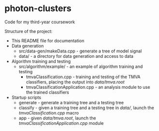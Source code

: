 # photon-clusters
Code for my third-year coursework

Structure of the project:
* This README file for documentation
* Data generation
	* src/data-gen/makeData.cpp - generate a tree of model signal
	* data/ - a directory for data generation and access to data
* Algorithm training and testing
	* src/algorithm/example/ - an example of algorithm training and testing
		* tmvaClassification.cpp - training and testing of the TMVA classifiers, placing the output into *data/tmva.root*
		* tmvaClassificationApplication.cpp - an analysis module to use the trained classifiers
* Startup scripts
	* generate - generate a training tree and a testing tree
	* classify - given a training tree and a testing tree in *data/*, launch the *tmvaClassification.cpp* macro
	* app - given *data/tmva.root*, launch the *tmvaClassificationApplication.cpp* module

